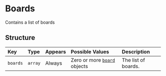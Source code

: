# Boards
Contains a list of boards

## Structure

|Key                |Type     |Appears|Possible Values                         |Description|                               
|:------------------|:--------|:------|:---------------------------------------|:----------|
|`boards`           |`array`  |Always |Zero or more [`board`](board.md) objects|The list of boards.|